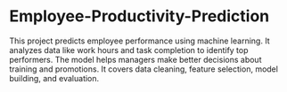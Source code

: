 # Employee-Productivity-Prediction
This project predicts employee performance using machine learning. It analyzes data like work hours and task completion to identify top performers. The model helps managers make better decisions about training and promotions. It covers data cleaning, feature selection, model building, and evaluation.
